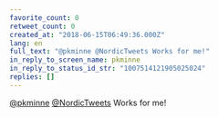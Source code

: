 ```yaml
---
favorite_count: 0
retweet_count: 0
created_at: "2018-06-15T06:49:36.000Z"
lang: en
full_text: "@pkminne @NordicTweets Works for me!"
in_reply_to_screen_name: pkminne
in_reply_to_status_id_str: "1007514121905025024"
replies: []
---
```


[@pkminne](https://twitter.com/pkminne)
[@NordicTweets](https://twitter.com/NordicTweets) Works for me!

